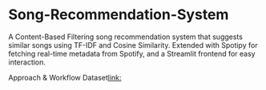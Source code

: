 # Song-Recommendation-System

A Content-Based Filtering song recommendation system that suggests similar songs using TF-IDF and Cosine Similarity. Extended with Spotipy for fetching real-time metadata from Spotify, and a Streamlit frontend for easy interaction.

Approach & Workflow
Dataset[link:](https://drive.google.com/uc?id=1YA5XPVjTS-MEYKa71vu7qI9f6gYpD0rv)

